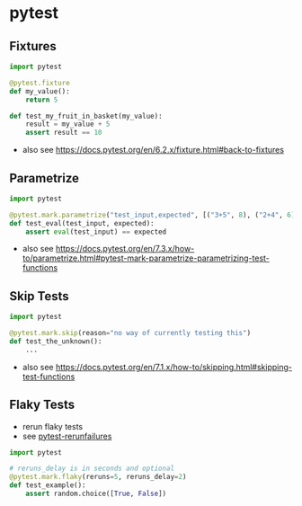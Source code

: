 # pytest

## Fixtures

```python
import pytest

@pytest.fixture
def my_value():
    return 5

def test_my_fruit_in_basket(my_value):
    result = my_value + 5
    assert result == 10
```

- also see <https://docs.pytest.org/en/6.2.x/fixture.html#back-to-fixtures>

## Parametrize

```python
import pytest

@pytest.mark.parametrize("test_input,expected", [("3+5", 8), ("2+4", 6), ("6*9", 42)])
def test_eval(test_input, expected):
    assert eval(test_input) == expected
```

- also see <https://docs.pytest.org/en/7.3.x/how-to/parametrize.html#pytest-mark-parametrize-parametrizing-test-functions>

## Skip Tests

```python
import pytest

@pytest.mark.skip(reason="no way of currently testing this")
def test_the_unknown():
    ...
```

- also see <https://docs.pytest.org/en/7.1.x/how-to/skipping.html#skipping-test-functions>

## Flaky Tests

- rerun flaky tests
- see [pytest-rerunfailures](https://github.com/pytest-dev/pytest-rerunfailures)

```python
import pytest

# reruns_delay is in seconds and optional
@pytest.mark.flaky(reruns=5, reruns_delay=2)
def test_example():
    assert random.choice([True, False])
```
